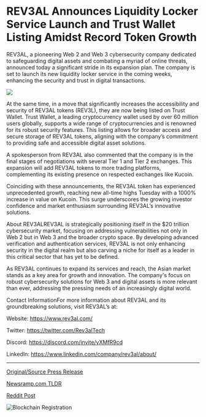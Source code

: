 # REV3AL Announces Liquidity Locker Service Launch and Trust Wallet Listing Amidst Record Token Growth

REV3AL, a pioneering Web 2 and Web 3 cybersecurity company dedicated to safeguarding digital assets and combating a myriad of online threats, announced today a significant stride in its expansion plan. The company is set to launch its new liquidity locker service in the coming weeks, enhancing the security and trust in digital transactions.

![](https://api.blockchainwire.io/uploads/RGBMARKETINGSOLUTIONSSRL/editor_image/dfcbf562-73bb-4c09-b14a-e063150df6c1.jpeg)

At the same time, in a move that significantly increases the accessibility and security of REV3AL tokens (REV3L), they are now being listed on Trust Wallet. Trust Wallet, a leading cryptocurrency wallet used by over 60 million users globally, supports a wide range of cryptocurrencies and is renowned for its robust security features. This listing allows for broader access and secure storage of REV3AL tokens, aligning with the company’s commitment to providing safe and accessible digital asset solutions.

A spokesperson from REV3AL also commented that the company is in the final stages of negotiations with several Tier 1 and Tier 2 exchanges. This expansion will add REV3AL tokens to more trading platforms, complementing its existing presence on respected exchanges like Kucoin.

Coinciding with these announcements, the REV3AL token has experienced unprecedented growth, reaching new all-time highs Tuesday with a 1000% increase in value on Kucoin. This surge underscores the growing investor confidence and market enthusiasm surrounding REV3AL’s innovative solutions.

About REV3ALREV3AL is strategically positioning itself in the $20 trillion cybersecurity market, focusing on addressing vulnerabilities not only in Web 2 but in Web 3 and the broader crypto space. By developing advanced verification and authentication services, REV3AL is not only enhancing security in the digital realm but also carving a niche for itself as a leader in this critical sector that has yet to be defined.

As REV3AL continues to expand its services and reach, the Asian market stands as a key area for growth and innovation. The company's focus on robust cybersecurity solutions for Web 3 and digital assets is more relevant than ever, addressing the pressing needs of an increasingly digital world.

Contact InformationFor more information about REV3AL and its groundbreaking solutions, visit REV3AL’s at:

Website: https://www.rev3al.com/

Twitter: https://twitter.com/Rev3alTech

Discord: https://discord.com/invite/yXMfR9cd

LinkedIn: https://www.linkedin.com/company/rev3al/about/ 

---

[Original/Source Press Release](https://blockchainwire.io/press-release/rev3al-announces-liquidity-locker-service-launch-and-trust-wallet-listing-amidst-record-token-growth)
                    

[Newsramp.com TLDR](None) 



[Reddit Post](https://www.reddit.com/r/CryptoNewsInfo/comments/1avjshx/rev3al_announces_new_liquidity_locker_service_and/) 



![Blockchain Registration](https://cdn.newsramp.app/blockchainwire/qrcode/242/11/urgeTbX5.webp)